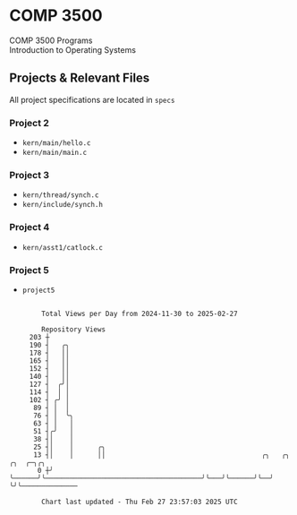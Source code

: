 # COMP 3500
COMP 3500 Programs  
Introduction to Operating Systems  
## Projects & Relevant Files
All project specifications are located in `specs`
### Project 2
- `kern/main/hello.c`
- `kern/main/main.c`
### Project 3
- `kern/thread/synch.c`
- `kern/include/synch.h`
### Project 4
- `kern/asst1/catlock.c`
### Project 5
- `project5`

```

        Total Views per Day from 2024-11-30 to 2025-02-27

        Repository Views
     203 ┼
     190 ┤   ╭╮
     178 ┤   ││
     165 ┤   ││
     152 ┤   ││
     140 ┤   ││
     127 ┤  ╭╯│
     114 ┤  │ │
     102 ┤ ╭╯ │
      89 ┤ │  │
      76 ┤ │  ╰╮
      63 ┤ │   │
      51 ┤╭╯   │
      38 ┤│    │
      25 ┤│    │      ╭╮
      13 ┤│    │      ││                                       ╭╮   ╭╮      ╭╮  ╭─╮╭╮
       0 ┼╯    ╰──────╯╰───────────────────────────────────────╯╰───╯╰──────╯╰──╯ ╰╯╰──────────────

        Chart last updated - Thu Feb 27 23:57:03 2025 UTC
        
```
